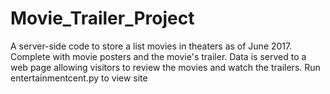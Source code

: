 # Movie_Trailer_Project
A server-side code to store a list movies in theaters as of June 2017. Complete with movie posters and the movie's trailer. Data is served to a web page allowing visitors to review the movies and watch the trailers.
Run entertainmentcent.py to view site
